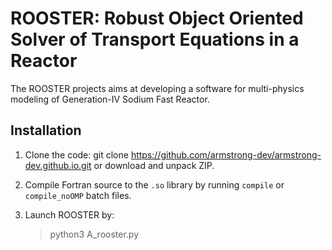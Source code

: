 # ROOSTER: Robust Object Oriented Solver of Transport Equations in a Reactor

The ROOSTER projects aims at developing a software for multi-physics modeling of Generation-IV Sodium Fast Reactor.

## Installation
1. Clone the code:
    git clone https://github.com/armstrong-dev/armstrong-dev.github.io.git
or download and unpack ZIP.

2. Compile Fortran source to the `.so` library by running `compile` or `compile_noOMP` batch files.

3. Launch ROOSTER by:

    >python3 A_rooster.py